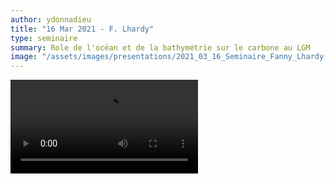 ```yaml
---
author: ydonnadieu
title: "16 Mar 2021 - F. Lhardy"
type: seminaire
summary: Role de l'océan et de la bathymétrie sur le carbone au LGM
image: "/assets/images/presentations/2021_03_16_Seminaire_Fanny_Lhardy.png"
---
```


<video src="https://nuage.osupytheas.fr/s/2K3iXzgMcXae9ZS/download/zoom_FannyLhardy.mp4" type="video/mp4" controls="controls" style="max-width: 730px;">
</video>
